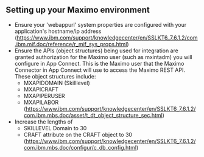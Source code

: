 ## Setting up your Maximo environment
  - Ensure your 'webappurl' system properties are configured with your application's hostname/ip address (https://www.ibm.com/support/knowledgecenter/en/SSLKT6_7.6.1.2/com.ibm.mif.doc/reference/r_mif_sys_props.html)
  - Ensure the APIs (object structures) being used for integration are granted authorization for the Maximo user (such as  mxintadm) you will configure in App Connect.  This is the Maximo user that the Maximo Connector in App Connect will use to access the Maximo REST API. These object structures include:
     - MXAPIDOMAIN (Skilllevel)  
     - MXAPICRAFT
     - MXAPIPERUSER
     - MXAPILABOR
(https://www.ibm.com/support/knowledgecenter/en/SSLKT6_7.6.1.2/com.ibm.mbs.doc/asset/t_dt_object_structure_sec.html)
- Increase the lengths of
    - SKILLEVEL Domain to 30
    - CRAFT attribute on the CRAFT object to 30
(https://www.ibm.com/support/knowledgecenter/en/SSLKT6_7.6.1.2/com.ibm.mbs.doc/configur/c_db_config.html)
